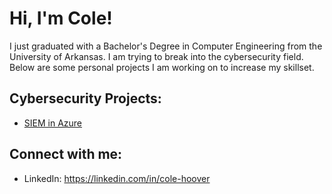 <h1>Hi, I'm Cole! </h1>

<p> I just graduated with a Bachelor's Degree in Computer Engineering from the University of Arkansas. I am trying to break into the cybersecurity field. Below are some personal projects I am working on to increase my skillset. </p>

<h2>Cybersecurity Projects:</h2>

  - [SIEM in Azure](https://github.com/colehoover/SIEM-in-Azure)
  

<h2> Connect with me:</h2>

- LinkedIn: https://linkedin.com/in/cole-hoover


<!--
Here are some ideas to get you started:

- 🔭 I’m currently working on ...
- 🌱 I’m currently learning ...
- 👯 I’m looking to collaborate on ...
- 🤔 I’m looking for help with ...
- 💬 Ask me about ...
- 📫 How to reach me: ...
- 😄 Pronouns: ...
- ⚡ Fun fact: ...
-->
